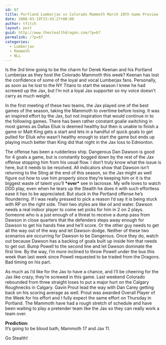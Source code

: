 ```yaml
---
id: 67
title: Portland Lumberjax vs Colorado Mammoth March 20th Game Preview
date: 2008-03-19T23:43:27+00:00
author: tfitch
layout: post
guid: http://www.thestealthdragon.com/?p=67
permalink: /?p=67
categories:
  - Lumberjax
  - Mammoth
  - NLL
---
```

Is the 3rd time going to be the charm for Derek Keenan and his Portland Lumberjax as they host the Colorado Mammoth this week? Keenan has lost the confidence of some of the loyal and vocal Lumberjax fans. Personally, as soon as he lost to the NY Titans to start the season I knew he had screwed up the Jax, but I&#8217;m not a loyal Jax supporter so my voice doesn&#8217;t carry as much weight.

In the first meeting of these two teams, the Jax played one of the best games of the season, taking the Mammoth to overtime before losing. It was an inspired effort by the Jax, but not inspiration that would continue in to the following games. There has been rather constant goalie switching in most games as Dallas Eliuk is deemed healthy but then is unable to finish a game or Matt King gets a start and lets in a handful of quick goals to get pulled for Eliuk who wasn&#8217;t healthy enough to start the game but ends up playing much better than King did that night in the Jax loss to Edmonton.

The offense has been a rudderless ship. Dangerous Dan Dawson is good for 4 goals a game, but is constantly bogged down by the rest of the Jax offense stopping him from his usual flow. I don&#8217;t truly know what the issue is here, but it needs to be resolved. All indicators show that Dawson isn&#8217;t returning to the Sting at the end of this season, so the Jax might as well figure out how to use him properly since they&#8217;re keeping him or it is the biggest waste of talent you&#8217;ll **\*ever\*** see in lacrosse. My wife loves to watch DDD play, even when he tears up the Stealth he does it with such effortless ease it has to be appreciated. But stuck in the Portland offense he&#8217;s floundering. If I was really pressed to pick a reason I&#8217;d say it is being stuck with RP on the right side. Their two styles are like oil and water. Dawson needs a real indoor player to come set picks for him in 2 on 2 plays. Someone who is a just enough of a threat to receive a dump pass from Dawson in close quarters that the defenders steps away enough for Dawson to get his hands free and he&#8217;ll score. Or the other guy needs to get all the way out of the way and let Dawson dodge. Neither of these two scenarios are occurring for Dawson to be Dangerous. Once they do, watch out because Dawson has a backlog of goals built up inside him that needs to get out. Bump Powell to the second line and let Dawson dominate the first line. By the way, I&#8217;m more inclined to throw Powell under the bus this week than last week since Powell requested to be traded from the Dragons. Bad timing on his part.

As much as I&#8217;d like for the Jax to have a chance, and I&#8217;ll be cheering for the Jax like crazy, they&#8217;re screwed in this game. Last weekend Colorado rebounded from three straight loses to put a major hurt on the Calgary Roughnecks in Calgary. Gavin Prout lead the way with Dan Carey getting back on his scoring average as well. Prout was awarded Overall Player of the Week for his effort and I fully expect the same effort on Thursday in Portland. The Mammoth have had a rough stretch of schedule and have been waiting to play a pretender team like the Jax so they can really work a team over.

**Prediction:**  
It&#8217;s going to be blood bath, Mammoth 17 and Jax 11.

Go Stealth!